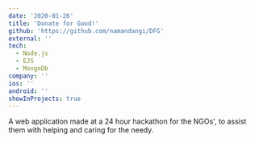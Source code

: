 ```yaml
---
date: '2020-01-26'
title: 'Donate for Good!'
github: 'https://github.com/namandangi/DFG'
external: ''
tech:
  - Node.js
  - EJS 
  - MongoDb
company: ''
ios: ''
android: ''
showInProjects: true
---
```


A web application made at a 24 hour hackathon for the NGOs', to assist them with helping and caring for the needy.
